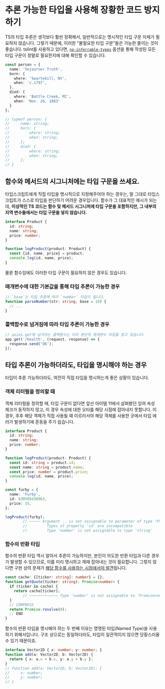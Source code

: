 # 추론 가능한 타입을 사용해 장황한 코드 방지하기

TS의 타입 추론은 생각보다 훨씬 정확해서, 일반적으로는 명시적인 타입 구문 자체가 필요하지 않습니다.
그렇기 때문에, 이러한 "불필요한 타입 구문"들은 가능한 줄이는 것이 좋습니다. 
tslint를 사용하고 있다면, [`no-inferrable-types`](https://palantir.github.io/tslint/rules/no-inferrable-types/) 옵션을 통해 작성된 모든 타입 구문이 정말로 필요한지에 대해 확인할 수 있습니다.

```ts
const person = {
  name: 'Sojourner Truth',
  born: {
    where: 'Swartekill, NY',
    when: 'c.1797',
  },
  died: {
    where: 'Battle Creek, MI',
    when: 'Nov. 26, 1883'
  }
};

// typeof person: {
//     name: string;
//     born: {
//         where: string;
//         when: string;
//     };
//     died: {
//         where: string;
//         when: string;
//     };
// }
```

## 함수와 메서드의 시그니처에는 타입 구문을 쓰세요.

타입스크립트에게 직접 타입을 명시적으로 지정해주어야 하는 경우는, 말 그대로 타입스크립트가 스스로 타입을 판단하기 어려운 경우입니다.
함수가 그 대표적인 예시가 되는데, **이상적인 TS 코드는 함수 및 메서드 시그니처에 타입 구문을 포함하지만, 그 내부의 지역 변수들에서는 타입 구문을 넣지 않습니다.**

```ts
interface Product {
  id: string;
  name: string;
  price: number;
}

function logProduct(product: Product) {
  const {id, name, price} = product;
  console.log(id, name, price);
}
```

물론 함수임에도 이러한 타입 구문이 필요하지 않은 경우도 있습니다.

### 매개변수에 대한 기본값을 통해 타입 추론이 가능한 경우

```ts
// `base`는 타입 추론에 따라 `number` 타입이 됩니다.
function parseNumber(str: string, base = 10) {
  // ...
}
```

### 콜백함수로 넘겨짐에 따라 타입 추론이 가능한 경우

```ts
// axios.get에 넘겨지는 콜백함수는 이미 본인의 매개변수 타입을 알고 있습니다.
app.get('/health', (request, response) => {
  response.send('OK');
});
```

## 타입 추론이 가능하더라도, 타입을 명시해야 하는 경우

타입이 추론 가능하더라도, 여전히 직접 타입을 명시하는게 좋은 상황이 있습니다.

### 객체 리터럴을 정의할 때

객체 리터럴을 정의할 때, 타입 구문이 없다면 앞선 아이템 11에서 살펴봤던 잉여 속성 체크가 동작하지 않고, 이 경우 속성에 대한 오타를 해당 시점에 잡아내지 못합니다.
이 경우, 추후 해당 객체가 직접 사용될 때 이르러서야 해당 객체를 사용한 곳에서 타입 에러가 발생하기에 혼동을 주기 쉽습니다.

```ts
interface Product {
  id: string;
  name: string;
  price: number;
}

function logProduct(product: Product) {
  const id: string = product.id;
  const name: string = product.name;
  const price: number = product.price;
  console.log(id, name, price);
}

const furby = {
  name: 'Furby',
  id: 630509430963,
  price: 35,
};

logProduct(furby);
        // ~~~~~ Argument .. is not assignable to parameter of type 'Product'
        //         Types of property 'id' are incompatible
        //         Type 'number' is not assignable to type 'string'
```

### 함수의 반환 타입

함수의 반환 타입 역시 알아서 추론이 가능하지만, 본인이 의도한 반환 타입과 다른 경우가 발생할 수 있으므로, 이를 미리 명시하고 제때 잡아내는 것이 필요합니다.
그렇지 않다면 구현 상의 문제가 [해당 함수를 사용하는 시점에서야 발견](https://github.com/grepp/hera-webapp/pull/2487/files)됩니다.

```ts
const cache: {[ticker: string]: number} = {};
function getQuote(ticker: string): Promise<number> {
  if (ticker in cache) {
    return cache[ticker];
        // ~~~~~~~~~~~~~ Type 'number' is not assignable to 'Promise<number>'
  }
  // COMPRESS
  return Promise.resolve(0);
  // END
}
```

함수의 반환 타입을 명시해야 하는 두 번째 이유는 명명된 타입(Named Type)을 사용하기 위해서입니다. 구조 상으로는 동일하더라도, 타입이 일관적이지 않으면 당황스러울 수 있기 때문이죠.

```ts
interface Vector2D { x: number; y: number; }
function add(a: Vector2D, b: Vector2D) {
  return { x: a.x + b.x, y: a.y + b.y };
}
// function add(a: Vector2D, b: Vector2D): {
//     x: number;
//     y: number;
// }
```